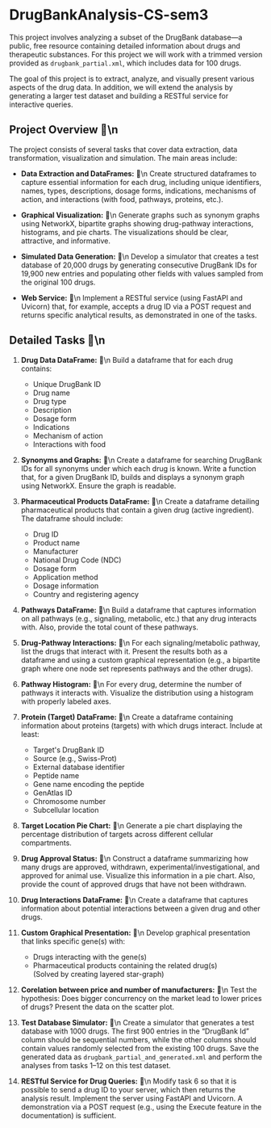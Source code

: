 # DrugBankAnalysis-CS-sem3

This project involves analyzing a subset of the DrugBank database—a public, free resource containing detailed information about drugs and therapeutic substances. For this project we will work with a trimmed version provided as `drugbank_partial.xml`, which includes data for 100 drugs.

The goal of this project is to extract, analyze, and visually present various aspects of the drug data. In addition, we will extend the analysis by generating a larger test dataset and building a RESTful service for interactive queries.

## Project Overview 💊\n

The project consists of several tasks that cover data extraction, data transformation, visualization and simulation. The main areas include:

- **Data Extraction and DataFrames:** 💊\n
  Create structured dataframes to capture essential information for each drug, including unique identifiers, names, types, descriptions, dosage forms, indications, mechanisms of action, and interactions (with food, pathways, proteins, etc.).

- **Graphical Visualization:** 💊\n
  Generate graphs such as synonym graphs using NetworkX, bipartite graphs showing drug-pathway interactions, histograms, and pie charts. The visualizations should be clear, attractive, and informative.

- **Simulated Data Generation:** 💊\n
  Develop a simulator that creates a test database of 20,000 drugs by generating consecutive DrugBank IDs for 19,900 new entries and populating other fields with values sampled from the original 100 drugs.

- **Web Service:** 💊\n
  Implement a RESTful service (using FastAPI and Uvicorn) that, for example, accepts a drug ID via a POST request and returns specific analytical results, as demonstrated in one of the tasks.

## Detailed Tasks 💊\n

1. **Drug Data DataFrame:** 💊\n
   Build a dataframe that for each drug contains:
   - Unique DrugBank ID
   - Drug name
   - Drug type
   - Description
   - Dosage form
   - Indications
   - Mechanism of action
   - Interactions with food  

2. **Synonyms and Graphs:** 💊\n
   Create a dataframe for searching DrugBank IDs for all synonyms under which each drug is known. Write a function that, for a given DrugBank ID, builds and displays a synonym graph using NetworkX. Ensure the graph is readable.  

3. **Pharmaceutical Products DataFrame:** 💊\n
   Create a dataframe detailing pharmaceutical products that contain a given drug (active ingredient). The dataframe should include:
   - Drug ID
   - Product name
   - Manufacturer
   - National Drug Code (NDC)
   - Dosage form
   - Application method
   - Dosage information
   - Country and registering agency  

4. **Pathways DataFrame:** 💊\n
   Build a dataframe that captures information on all pathways (e.g., signaling, metabolic, etc.) that any drug interacts with. Also, provide the total count of these pathways.  

5. **Drug-Pathway Interactions:** 💊\n
   For each signaling/metabolic pathway, list the drugs that interact with it. Present the results both as a dataframe and using a custom graphical representation (e.g., a bipartite graph where one node set represents pathways and the other drugs).  

6. **Pathway Histogram:** 💊\n
   For every drug, determine the number of pathways it interacts with. Visualize the distribution using a histogram with properly labeled axes.  

7. **Protein (Target) DataFrame:** 💊\n
   Create a dataframe containing information about proteins (targets) with which drugs interact. Include at least:
   - Target's DrugBank ID
   - Source (e.g., Swiss-Prot)
   - External database identifier
   - Peptide name
   - Gene name encoding the peptide
   - GenAtlas ID
   - Chromosome number
   - Subcellular location  

8. **Target Location Pie Chart:** 💊\n
   Generate a pie chart displaying the percentage distribution of targets across different cellular compartments.  

9. **Drug Approval Status:** 💊\n
   Construct a dataframe summarizing how many drugs are approved, withdrawn, experimental/investigational, and approved for animal use. Visualize this information in a pie chart. Also, provide the count of approved drugs that have not been withdrawn.  

10. **Drug Interactions DataFrame:** 💊\n
    Create a dataframe that captures information about potential interactions between a given drug and other drugs.  

11. **Custom Graphical Presentation:** 💊\n
    Develop graphical presentation that links specific gene(s) with:
    - Drugs interacting with the gene(s)
    - Pharmaceutical products containing the related drug(s)  
    (Solved by creating layered star-graph)

12. **Corelation between price and number of manufacturers:** 💊\n 
    Test the hypothesis: Does bigger concurrency on the market lead to lower prices of drugs? Present the data on the scatter plot.
    
14. **Test Database Simulator:** 💊\n
    Create a simulator that generates a test database with 1000 drugs. The first 900 entries in the “DrugBank Id” column should be sequential numbers, while the other columns should contain values randomly selected from the existing 100 drugs. Save the generated data as `drugbank_partial_and_generated.xml` and perform the analyses from tasks 1–12 on this test dataset.  

15. **RESTful Service for Drug Queries:** 💊\n
    Modify task 6 so that it is possible to send a drug ID to your server, which then returns the analysis result. Implement the server using FastAPI and Uvicorn. A demonstration via a POST request (e.g., using the Execute feature in the documentation) is sufficient.  
